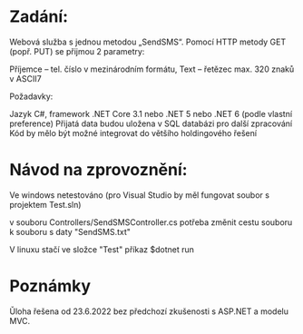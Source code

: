 # Zadání:

Webová služba s jednou metodou „SendSMS“. Pomocí HTTP metody GET (popř. PUT) se přijmou 2 parametry:

Příjemce – tel. číslo v mezinárodním formátu,
Text – řetězec max. 320 znaků v ASCII7

Požadavky:

Jazyk C#, framework .NET Core 3.1 nebo .NET 5 nebo .NET 6 (podle vlastní preference) Přijatá data budou uložena v SQL databázi pro další zpracování Kód by mělo být možné integrovat do většího holdingového řešení

# Návod na zprovoznění:

Ve windows netestováno (pro Visual Studio by měl fungovat soubor s projektem Test.sln)

v souboru Controllers/SendSMSController.cs potřeba změnit cestu souboru k souboru s daty "SendSMS.txt"
 
V linuxu stačí ve složce "Test" příkaz $dotnet run

# Poznámky

Ǔloha řešena od 23.6.2022 bez předchozí zkušenosti s ASP.NET a modelu MVC.
